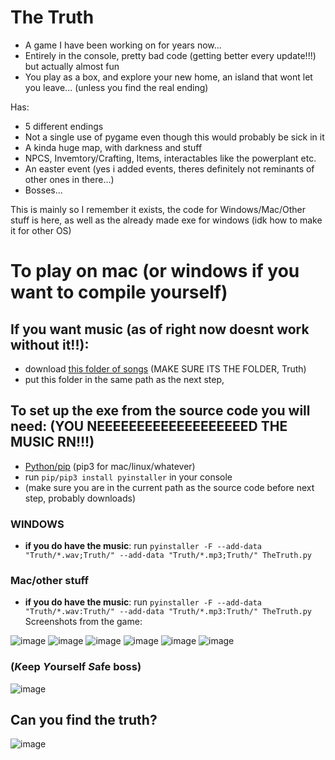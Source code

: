 # The Truth
- A game I have been working on for years now...
- Entirely in the console, pretty bad code (getting better every update!!!) but actually almost fun
- You play as a box, and explore your new home, an island that wont let you leave...
(unless you find the real ending)

Has:
- 5 different endings
- Not a single use of pygame even though this would probably be sick in it
- A kinda huge map, with darkness and stuff
- NPCS, Invemtory/Crafting, Items, interactables like the powerplant etc.
- An easter event (yes i added events, theres definitely not reminants of other ones in there...)
- Bosses...

This is mainly so I remember it exists, the code for Windows/Mac/Other stuff is here, as well as the already made exe for windows (idk how to make it for other OS)

# To play on mac (or windows if you want to compile yourself)
## If you want music (as of right now doesnt work without it!!): 
- download [this folder of songs](https://drive.google.com/drive/folders/1bpNWlxozLGk5Ks6vH8DcmFtmvU1f9MPO) (MAKE SURE ITS THE FOLDER, Truth)
- put this folder in the same path as the next step,
  
## To set up the exe from the source code you will need: (YOU NEEEEEEEEEEEEEEEEEEED THE MUSIC RN!!!)
- [Python/pip](https://www.python.org/downloads/) (pip3 for mac/linux/whatever)
- run `pip/pip3 install pyinstaller` in your console
- (make sure you are in the current path as the source code before next step, probably downloads)
### WINDOWS
- **if you do have the music**: run `pyinstaller -F --add-data "Truth/*.wav;Truth/" --add-data "Truth/*.mp3;Truth/" TheTruth.py`
### Mac/other stuff
- **if you do have the music**: run `pyinstaller -F --add-data "Truth/*.wav:Truth/" --add-data "Truth/*.mp3:Truth/" TheTruth.py`
Screenshots from the game:

![image](https://user-images.githubusercontent.com/93288617/221372251-66f4fa82-1453-4361-9f32-89a4d3c5c90c.png) ![image](https://user-images.githubusercontent.com/93288617/221372265-7713e076-4fdb-48ba-803b-974c85897f46.png) ![image](https://user-images.githubusercontent.com/93288617/221372310-d5366a0d-4675-4c8a-a352-f6f647013b5e.png) ![image](https://user-images.githubusercontent.com/93288617/221372339-6ef899ea-b3ed-4dd5-8881-401fbb664143.png) ![image](https://user-images.githubusercontent.com/93288617/221372369-7328c5c5-74c9-48bf-8a6c-9044c5e7c60e.png) ![image](https://user-images.githubusercontent.com/93288617/221372425-41d16eb9-ba6f-47b0-af98-b1b332089ddc.png)


### (*K*eep *Y*ourself *S*afe boss)
![image](https://user-images.githubusercontent.com/93288617/221372797-a8a89a5b-8b2c-4838-90af-41261f9549c0.png)


## Can you find the truth?
![image](https://user-images.githubusercontent.com/93288617/221373135-e510a29b-e841-4a3b-9eb2-1f62136ae665.png)

